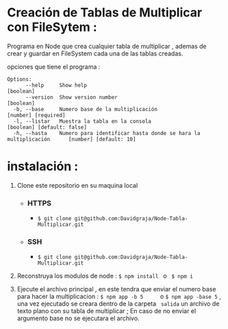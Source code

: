 # Creación de Tablas de Multiplicar con FileSytem :
Programa en Node que crea cualquier tabla de multiplicar , ademas de crear y guardar en FileSystem cada  una de las tablas creadas.

opciones que tiene el programa : 

```
Options:
      --help     Show help                                                          [boolean]
      --version  Show version number                                                [boolean]
  -b, --base     Numero base de la multiplicación                                   [number] [required]
  -l, --listar   Muestra la tabla en la consola                                     [boolean] [default: false]
  -h, --hasta    Numero para identificar hasta donde se hara la multiplicación      [number] [default: 10]
```

# instalación :
1. Clone este repositorio en su maquina local 
    - ### HTTPS
      -  `$ git clone git@github.com:Davidgraja/Node-Tabla-Multiplicar.git`
    - ### SSH
      - `$ git clone git@github.com:Davidgraja/Node-Tabla-Multiplicar.git`

2. Reconstruya los modulos de node : `$ npm install ` o  ` $ npm i`

3. Ejecute el archivo principal , en este tendra que enviar el numero base para hacer la multiplicacion   : `$ npm app -b 5     `  o  ` $ npm app -base 5 ` , una vez ejecutado se creara dentro de la carpeta `  salida ` un archivo de texto plano con  su tabla de multiplicar ; En caso de no enviar el argumento base no se ejecutara el archivo.